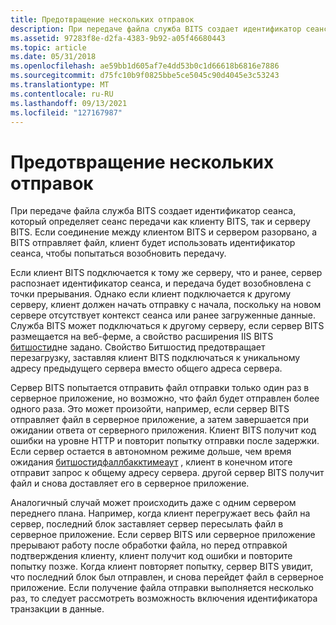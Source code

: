 ```yaml
---
title: Предотвращение нескольких отправок
description: При передаче файла служба BITS создает идентификатор сеанса, который определяет сеанс передачи как клиенту BITS, так и серверу BITS.
ms.assetid: 97283f8e-d2fa-4383-9b92-a05f46680443
ms.topic: article
ms.date: 05/31/2018
ms.openlocfilehash: ae59bb1d605af7e4dd53b0c1d66618b6816e7886
ms.sourcegitcommit: d75fc10b9f0825bbe5ce5045c90d4045e3c53243
ms.translationtype: MT
ms.contentlocale: ru-RU
ms.lasthandoff: 09/13/2021
ms.locfileid: "127167987"
---
```

# <a name="preventing-multiple-uploads"></a>Предотвращение нескольких отправок

При передаче файла служба BITS создает идентификатор сеанса, который определяет сеанс передачи как клиенту BITS, так и серверу BITS. Если соединение между клиентом BITS и сервером разорвано, а BITS отправляет файл, клиент будет использовать идентификатор сеанса, чтобы попытаться возобновить передачу.

Если клиент BITS подключается к тому же серверу, что и ранее, сервер распознает идентификатор сеанса, и передача будет возобновлена с точки прерывания. Однако если клиент подключается к другому серверу, клиент должен начать отправку с начала, поскольку на новом сервере отсутствует контекст сеанса или ранее загруженные данные. Служба BITS может подключаться к другому серверу, если сервер BITS размещается на веб-ферме, а свойство расширения IIS BITS [битшостид](bits-iis-extension-properties.md)не задано. Свойство Битшостид предотвращает перезагрузку, заставляя клиент BITS подключаться к уникальному адресу предыдущего сервера вместо общего адреса сервера.

Сервер BITS попытается отправить файл отправки только один раз в серверное приложение, но возможно, что файл будет отправлен более одного раза. Это может произойти, например, если сервер BITS отправляет файл в серверное приложение, а затем завершается при ожидании ответа от серверного приложения. Клиент BITS получит код ошибки на уровне HTTP и повторит попытку отправки после задержки. Если сервер остается в автономном режиме дольше, чем время ожидания [битшостидфаллбакктимеаут](bits-iis-extension-properties.md) , клиент в конечном итоге отправит запрос к общему адресу сервера. другой сервер BITS получит файл и снова доставляет его в серверное приложение.

Аналогичный случай может происходить даже с одним сервером переднего плана. Например, когда клиент перегружает весь файл на сервер, последний блок заставляет сервер пересылать файл в серверное приложение. Если сервер BITS или серверное приложение прерывают работу после обработки файла, но перед отправкой подтверждения клиенту, клиент получит код ошибки и повторите попытку позже. Когда клиент повторяет попытку, сервер BITS увидит, что последний блок был отправлен, и снова перейдет файл в серверное приложение. Если получение файла отправки выполняется несколько раз, то следует рассмотреть возможность включения идентификатора транзакции в данные.

 

 




